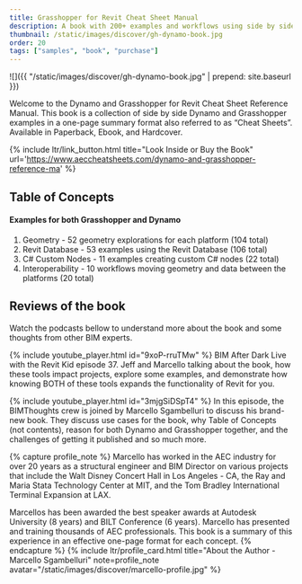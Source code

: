```yaml
---
title: Grasshopper for Revit Cheat Sheet Manual
description: A book with 200+ examples and workflows using side by side defintions on Grasshopper and Dynamo in Revit. A must for anyone that  Revit.
thumbnail: /static/images/discover/gh-dynamo-book.jpg
order: 20
tags: ["samples", "book", "purchase"]
---
```


<!-- intro video -->
![]({{ "/static/images/discover/gh-dynamo-book.jpg" | prepend: site.baseurl }})

Welcome to the Dynamo and Grasshopper for Revit Cheat Sheet Reference Manual. This book is a collection of side by side Dynamo and Grasshopper examples in a one-page summary format also referred to as “Cheat Sheets”. Available in Paperback, Ebook, and Hardcover.

{% include ltr/link_button.html title="Look Inside or Buy the Book" url='https://www.aeccheatsheets.com/dynamo-and-grasshopper-reference-ma' %}

## Table of Concepts

#### Examples for both Grasshopper and Dynamo

1. Geometry - 52 geometry explorations for each platform (104 total)
2. Revit Database - 53 examples using the Revit Database (106 total)
3. C# Custom Nodes - 11 examples creating custom C# nodes (22 total)
4. Interoperability - 10 workflows moving geometry and data between the platforms (20 total)

## Reviews of the book

Watch the podcasts bellow to understand more about the book and some thoughts from other BIM experts.

{% include youtube_player.html id="9xoP-rruTMw" %}
BIM After Dark Live with the Revit Kid episode 37. Jeff and Marcello talking about the book, how these tools impact projects, explore some examples, and demonstrate how knowing BOTH of these tools expands the functionality of Revit for you.

{% include youtube_player.html id="3mjgSiDSpT4" %}
In this episode, the BIMThoughts crew is joined by Marcello Sgambelluri to discuss his brand-new book.  They discuss use cases for the book, why Table of Concepts (not contents), reason for both Dynamo and Grasshopper together, and the challenges of getting it published and so much more.

{% capture profile_note %}
Marcello has worked in the AEC industry for over 20 years as a structural engineer and BIM Director on various projects that include the Walt Disney Concert Hall in Los Angeles - CA, the Ray and Maria Stata Technology Center at MIT, and the Tom Bradley International Terminal Expansion at LAX.

Marcellos has been awarded the best speaker awards at Autodesk University (8 years) and BILT Conference (6 years). Marcello has presented and training thousands of AEC professionals. This book is a summary of this experience in an effective one-page format for each concept.
{% endcapture %}
{% include ltr/profile_card.html title="About the Author - Marcello Sgambelluri" note=profile_note avatar="/static/images/discover/marcello-profile.jpg" %}